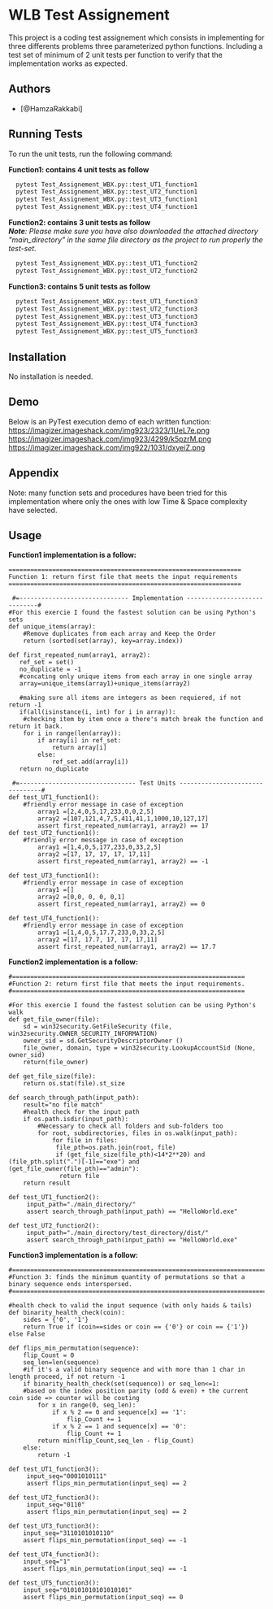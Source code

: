 
# WLB Test Assignement

This project is a coding test assignement which consists in implementing for three differents problems three
parameterized python functions. Including a test set of minimum of 2 unit tests per function to verify that the
implementation works as expected. 

## Authors

- [@HamzaRakkabi]


## Running Tests

To run the unit tests, run the following command:

**Function1: contains 4 unit tests as follow**
```bash
  pytest Test_Assignement_WBX.py::test_UT1_function1
  pytest Test_Assignement_WBX.py::test_UT2_function1
  pytest Test_Assignement_WBX.py::test_UT3_function1
  pytest Test_Assignement_WBX.py::test_UT4_function1
```

**Function2: contains 3 unit tests as follow**               
***Note**: Please make sure you have also downloaded the attached directory "main_directory" in the same file directory as the project to run properly the test-set.*
```bash
  pytest Test_Assignement_WBX.py::test_UT1_function2
  pytest Test_Assignement_WBX.py::test_UT2_function2
```

**Function3: contains 5 unit tests as follow**
```bash
  pytest Test_Assignement_WBX.py::test_UT1_function3
  pytest Test_Assignement_WBX.py::test_UT2_function3
  pytest Test_Assignement_WBX.py::test_UT3_function3
  pytest Test_Assignement_WBX.py::test_UT4_function3
  pytest Test_Assignement_WBX.py::test_UT5_function3
```
## Installation

No installation is needed.
    
## Demo

Below is an PyTest execution demo of each written function:               
https://imagizer.imageshack.com/img923/2323/1UeL7e.png
https://imagizer.imageshack.com/img923/4299/k5pzrM.png
https://imagizer.imageshack.com/img922/1031/dxyeiZ.png
## Appendix

Note: many function sets and procedures have been tried for this implementation where only the ones with low Time & Space complexity have selected. 

## Usage
**Function1 implementation is a follow:**
```
================================================================
Function 1: return first file that meets the input requirements
================================================================

 #=------------------------------ Implementation -----------------------------#
#For this exercie I found the fastest solution can be using Python's sets   
def unique_items(array):
    #Remove duplicates from each array and Keep the Order
	return (sorted(set(array), key=array.index))
    
def first_repeated_num(array1, array2):
   ref_set = set()
   no_duplicate = -1
   #concating only unique items from each array in one single array
   array=unique_items(array1)+unique_items(array2)
   
   #making sure all items are integers as been requiered, if not return -1
   if(all(isinstance(i, int) for i in array)):
    #checking item by item once a there's match break the function and return it back. 
    for i in range(len(array)):
        if array[i] in ref_set:
            return array[i]
        else:
            ref_set.add(array[i])
   return no_duplicate

 #=-------------------------------- Test Units --------------------------------#
def test_UT1_function1():
    #friendly error message in case of exception
        array1 =[2,4,0,5,17,233,0,0,2,5]
        array2 =[107,121,4,7,5,411,41,1,1000,10,127,17]
        assert first_repeated_num(array1, array2) == 17
def test_UT2_function1():
    #friendly error message in case of exception
        array1 =[1,4,0,5,177,233,0,33,2,5]
        array2 =[17, 17, 17, 17, 17,11]
        assert first_repeated_num(array1, array2) == -1
    
def test_UT3_function1():
    #friendly error message in case of exception
        array1 =[]
        array2 =[0,0, 0, 0, 0,1]
        assert first_repeated_num(array1, array2) == 0

def test_UT4_function1():
    #friendly error message in case of exception
        array1 =[1,4,0,5,17.7,233,0,33,2,5]
        array2 =[17, 17.7, 17, 17, 17,11]
        assert first_repeated_num(array1, array2) == 17.7
```

**Function2 implementation is a follow:**
```
#================================================================
#Function 2: return first file that meets the input requirements.
#================================================================

#For this exercie I found the fastest solution can be using Python's walk    
def get_file_owner(file):
    sd = win32security.GetFileSecurity (file, win32security.OWNER_SECURITY_INFORMATION)
    owner_sid = sd.GetSecurityDescriptorOwner ()
    file_owner, domain, type = win32security.LookupAccountSid (None, owner_sid)
    return(file_owner)

def get_file_size(file):
    return os.stat(file).st_size

def search_through_path(input_path):
    result="no file match"   
    #health check for the input path 
    if os.path.isdir(input_path):            
        #Necessary to check all folders and sub-folders too                                                                                         
        for root, subdirectories, files in os.walk(input_path):
            for file in files:
             file_pth=os.path.join(root, file)                                                                                  
             if (get_file_size(file_pth)<14*2**20) and (file_pth.split(".")[-1]=="exe") and (get_file_owner(file_pth)=="admin"):
              return file                                                               
    return result

def test_UT1_function2():  
     input_path="./main_directory/"
     assert search_through_path(input_path) == "HelloWorld.exe"
     
def test_UT2_function2():
     input_path="./main_directory/test_directory/dist/"
     assert search_through_path(input_path) == "HelloWorld.exe"
```

**Function3 implementation is a follow:**
```
#===================================================================================================
#Function 3: finds the minimum quantity of permutations so that a binary sequence ends interspersed.
#===================================================================================================  

#health check to valid the input sequence (with only haids & tails) 
def binarity_health_check(coin):
    sides = {'0', '1'}
    return True if (coin==sides or coin == {'0'} or coin == {'1'}) else False

def flips_min_permutation(sequence):
    flip_Count = 0
    seq_len=len(sequence)
    #if it's a valid binary sequence and with more than 1 char in length proceed, if not return -1
    if binarity_health_check(set(sequence)) or seq_len<=1:
    #based on the index position parity (odd & even) + the current coin side => counter will be couting
        for x in range(0, seq_len):
            if x % 2 == 0 and sequence[x] == '1':
                flip_Count += 1
            if x % 2 == 1 and sequence[x] == '0':
                flip_Count += 1
        return min(flip_Count,seq_len - flip_Count)
    else:
        return -1

def test_UT1_function3():  
     input_seq="0001010111"
     assert flips_min_permutation(input_seq) == 2
     
def test_UT2_function3():
     input_seq="0110"
     assert flips_min_permutation(input_seq) == 2
     
def test_UT3_function3():
    input_seq="3110101010110"
    assert flips_min_permutation(input_seq) == -1
    
def test_UT4_function3():
    input_seq="1"
    assert flips_min_permutation(input_seq) == -1
    
def test_UT5_function3():
    input_seq="010101010101010101"
    assert flips_min_permutation(input_seq) == 0 